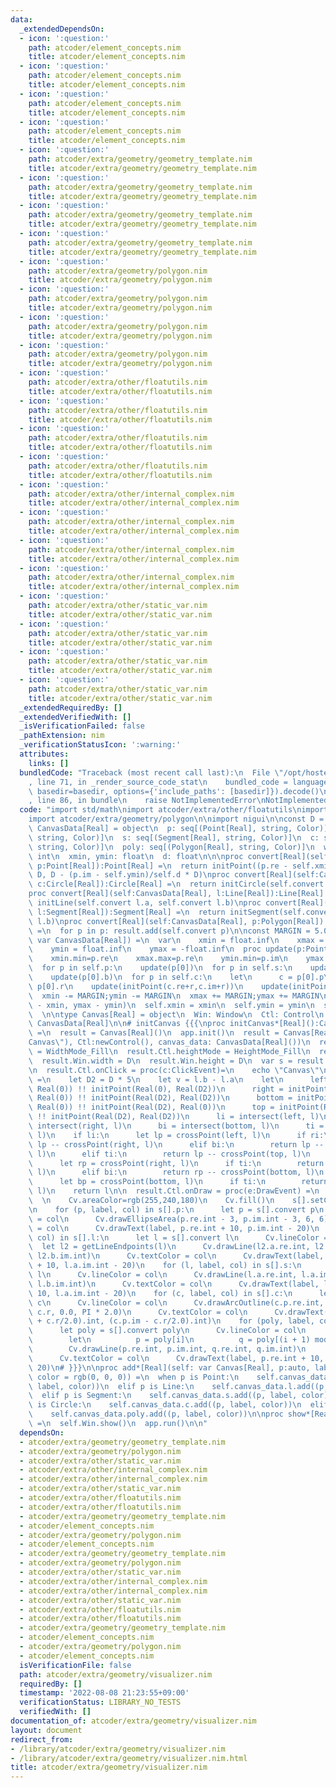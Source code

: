 ```yaml
---
data:
  _extendedDependsOn:
  - icon: ':question:'
    path: atcoder/element_concepts.nim
    title: atcoder/element_concepts.nim
  - icon: ':question:'
    path: atcoder/element_concepts.nim
    title: atcoder/element_concepts.nim
  - icon: ':question:'
    path: atcoder/element_concepts.nim
    title: atcoder/element_concepts.nim
  - icon: ':question:'
    path: atcoder/element_concepts.nim
    title: atcoder/element_concepts.nim
  - icon: ':question:'
    path: atcoder/extra/geometry/geometry_template.nim
    title: atcoder/extra/geometry/geometry_template.nim
  - icon: ':question:'
    path: atcoder/extra/geometry/geometry_template.nim
    title: atcoder/extra/geometry/geometry_template.nim
  - icon: ':question:'
    path: atcoder/extra/geometry/geometry_template.nim
    title: atcoder/extra/geometry/geometry_template.nim
  - icon: ':question:'
    path: atcoder/extra/geometry/geometry_template.nim
    title: atcoder/extra/geometry/geometry_template.nim
  - icon: ':question:'
    path: atcoder/extra/geometry/polygon.nim
    title: atcoder/extra/geometry/polygon.nim
  - icon: ':question:'
    path: atcoder/extra/geometry/polygon.nim
    title: atcoder/extra/geometry/polygon.nim
  - icon: ':question:'
    path: atcoder/extra/geometry/polygon.nim
    title: atcoder/extra/geometry/polygon.nim
  - icon: ':question:'
    path: atcoder/extra/geometry/polygon.nim
    title: atcoder/extra/geometry/polygon.nim
  - icon: ':question:'
    path: atcoder/extra/other/floatutils.nim
    title: atcoder/extra/other/floatutils.nim
  - icon: ':question:'
    path: atcoder/extra/other/floatutils.nim
    title: atcoder/extra/other/floatutils.nim
  - icon: ':question:'
    path: atcoder/extra/other/floatutils.nim
    title: atcoder/extra/other/floatutils.nim
  - icon: ':question:'
    path: atcoder/extra/other/floatutils.nim
    title: atcoder/extra/other/floatutils.nim
  - icon: ':question:'
    path: atcoder/extra/other/internal_complex.nim
    title: atcoder/extra/other/internal_complex.nim
  - icon: ':question:'
    path: atcoder/extra/other/internal_complex.nim
    title: atcoder/extra/other/internal_complex.nim
  - icon: ':question:'
    path: atcoder/extra/other/internal_complex.nim
    title: atcoder/extra/other/internal_complex.nim
  - icon: ':question:'
    path: atcoder/extra/other/internal_complex.nim
    title: atcoder/extra/other/internal_complex.nim
  - icon: ':question:'
    path: atcoder/extra/other/static_var.nim
    title: atcoder/extra/other/static_var.nim
  - icon: ':question:'
    path: atcoder/extra/other/static_var.nim
    title: atcoder/extra/other/static_var.nim
  - icon: ':question:'
    path: atcoder/extra/other/static_var.nim
    title: atcoder/extra/other/static_var.nim
  - icon: ':question:'
    path: atcoder/extra/other/static_var.nim
    title: atcoder/extra/other/static_var.nim
  _extendedRequiredBy: []
  _extendedVerifiedWith: []
  _isVerificationFailed: false
  _pathExtension: nim
  _verificationStatusIcon: ':warning:'
  attributes:
    links: []
  bundledCode: "Traceback (most recent call last):\n  File \"/opt/hostedtoolcache/Python/3.10.5/x64/lib/python3.10/site-packages/onlinejudge_verify/documentation/build.py\"\
    , line 71, in _render_source_code_stat\n    bundled_code = language.bundle(stat.path,\
    \ basedir=basedir, options={'include_paths': [basedir]}).decode()\n  File \"/opt/hostedtoolcache/Python/3.10.5/x64/lib/python3.10/site-packages/onlinejudge_verify/languages/nim.py\"\
    , line 86, in bundle\n    raise NotImplementedError\nNotImplementedError\n"
  code: "import std/math\nimport atcoder/extra/other/floatutils\nimport atcoder/extra/geometry/geometry_template\n\
    import atcoder/extra/geometry/polygon\n\nimport nigui\n\nconst D = 900\n\ntype\
    \ CanvasData[Real] = object\n  p: seq[(Point[Real], string, Color)]\n  l: seq[(Line[Real],\
    \ string, Color)]\n  s: seq[(Segment[Real], string, Color)]\n  c: seq[(Circle[Real],\
    \ string, Color)]\n  poly: seq[(Polygon[Real], string, Color)]\n  width, height:\
    \ int\n  xmin, ymin: float\n  d: float\n\n\nproc convert[Real](self:CanvasData[Real],\
    \ p:Point[Real]):Point[Real] =\n  return initPoint((p.re - self.xmin)/self.d *\
    \ D, D - (p.im - self.ymin)/self.d * D)\nproc convert[Real](self:CanvasData[Real],\
    \ c:Circle[Real]):Circle[Real] =\n  return initCircle(self.convert c.p, c.r/self.d*D)\n\
    proc convert[Real](self:CanvasData[Real], l:Line[Real]):Line[Real] =\n  return\
    \ initLine(self.convert l.a, self.convert l.b)\nproc convert[Real](self:CanvasData[Real],\
    \ l:Segment[Real]):Segment[Real] =\n  return initSegment(self.convert l.a, self.convert\
    \ l.b)\nproc convert[Real](self:CanvasData[Real], p:Polygon[Real]):Polygon[Real]\
    \ =\n  for p in p: result.add(self.convert p)\n\nconst MARGIN = 5.0\n\nproc setCanvasSize[Real](self:\
    \ var CanvasData[Real]) =\n  var\n    xmin = float.inf\n    xmax = -float.inf\n\
    \    ymin = float.inf\n    ymax = -float.inf\n  proc update(p:Point[Real]) =\n\
    \    xmin.min=p.re\n    xmax.max=p.re\n    ymin.min=p.im\n    ymax.max=p.im\n\
    \  for p in self.p:\n    update(p[0])\n  for p in self.s:\n    update(p[0].a)\n\
    \    update(p[0].b)\n  for p in self.c:\n    let\n      c = p[0].p\n      r =\
    \ p[0].r\n    update(initPoint(c.re+r,c.im+r))\n    update(initPoint(c.re-r,c.im-r))\n\
    \  xmin -= MARGIN;ymin -= MARGIN\n  xmax += MARGIN;ymax += MARGIN\n  let d = max(xmax\
    \ - xmin, ymax - ymin)\n  self.xmin = xmin\n  self.ymin = ymin\n  self.d = d\n\
    \  \n\ntype Canvas[Real] = object\n  Win: Window\n  Ctl: Control\n  canvas_data:\
    \ CanvasData[Real]\n\n# initCanvas {{{\nproc initCanvas*[Real]():Canvas[Real]\
    \ =\n  result = Canvas[Real]()\n  app.init()\n  result = Canvas[Real](Win:newWindow(\"\
    Canvas\"), Ctl:newControl(), canvas_data: CanvasData[Real]())\n  result.Ctl.widthMode\
    \ = WidthMode_Fill\n  result.Ctl.heightMode = HeightMode_Fill\n  result.Win.add(result.Ctl)\n\
    \  result.Win.width = D\n  result.Win.height = D\n  var s = result.canvas_data.addr\n\
    \n  result.Ctl.onClick = proc(c:ClickEvent)=\n    echo \"Canvas\"\n\n  proc getLineEndpoints(l:Line[Real]):Line[Real]\
    \ =\n    let D2 = D * 5\n    let v = l.b - l.a\n    let\n      left = initPoint(Real(0),\
    \ Real(0)) !! initPoint(Real(0), Real(D2))\n      right = initPoint(Real(D2),\
    \ Real(0)) !! initPoint(Real(D2), Real(D2))\n      bottom = initPoint(Real(0),\
    \ Real(0)) !! initPoint(Real(D2), Real(0))\n      top = initPoint(Real(0), Real(D2))\
    \ !! initPoint(Real(D2), Real(D2))\n      li = intersect(left, l)\n      ri =\
    \ intersect(right, l)\n      bi = intersect(bottom, l)\n      ti = intersect(top,\
    \ l)\n    if li:\n      let lp = crossPoint(left, l)\n      if ri:\n        return\
    \ lp -- crossPoint(right, l)\n      elif bi:\n        return lp -- crossPoint(bottom,\
    \ l)\n      elif ti:\n        return lp -- crossPoint(top, l)\n    elif ri:\n\
    \      let rp = crossPoint(right, l)\n      if ti:\n        return rp -- crossPoint(top,\
    \ l)\n      elif bi:\n        return rp -- crossPoint(bottom, l)\n    elif bi:\n\
    \      let bp = crossPoint(bottom, l)\n      if ti:\n        return bp -- crossPoint(top,\
    \ l)\n    return l\n\n  result.Ctl.onDraw = proc(e:DrawEvent) =\n    let Cv=e.control.canvas\n\
    \  \n    Cv.areaColor=rgb(255,240,180)\n    Cv.fill()\n    s[].setCanvasSize()\n\
    \n    for (p, label, col) in s[].p:\n      let p = s[].convert p\n      Cv.areaColor\
    \ = col\n      Cv.drawEllipseArea(p.re.int - 3, p.im.int - 3, 6, 6)\n      Cv.textColor\
    \ = col\n      Cv.drawText(label, p.re.int + 10, p.im.int - 20)\n    for (l, label,\
    \ col) in s[].l:\n      let l = s[].convert l\n      Cv.lineColor = col\n    \
    \  let l2 = getLineEndpoints(l)\n      Cv.drawLine(l2.a.re.int, l2.a.im.int, l2.b.re.int,\
    \ l2.b.im.int)\n      Cv.textColor = col\n      Cv.drawText(label, l.a.re.int\
    \ + 10, l.a.im.int - 20)\n    for (l, label, col) in s[].s:\n      let l = s[].convert\
    \ l\n      Cv.lineColor = col\n      Cv.drawLine(l.a.re.int, l.a.im.int, l.b.re.int,\
    \ l.b.im.int)\n      Cv.textColor = col\n      Cv.drawText(label, l.a.re.int +\
    \ 10, l.a.im.int - 20)\n    for (c, label, col) in s[].c:\n      let c = s[].convert\
    \ c\n      Cv.lineColor = col\n      Cv.drawArcOutline(c.p.re.int, c.p.im.int,\
    \ c.r, 0.0, PI * 2.0)\n      Cv.textColor = col\n      Cv.drawText(label, (c.p.re\
    \ + c.r/2.0).int, (c.p.im - c.r/2.0).int)\n    for (poly, label, col) in s[].poly:\n\
    \      let poly = s[].convert poly\n      Cv.lineColor = col\n      for i in 0..<poly.len:\n\
    \        let\n          p = poly[i]\n          q = poly[(i + 1) mod poly.len]\n\
    \        Cv.drawLine(p.re.int, p.im.int, q.re.int, q.im.int)\n      let p = poly[0]\n\
    \      Cv.textColor = col\n      Cv.drawText(label, p.re.int + 10, p.im.int -\
    \ 20)\n# }}}\n\nproc add*[Real](self: var Canvas[Real], p:auto, label = \"\",\
    \ color = rgb(0, 0, 0)) =\n  when p is Point:\n    self.canvas_data.p.add((p,\
    \ label, color))\n  elif p is Line:\n    self.canvas_data.l.add((p, label, color))\n\
    \  elif p is Segment:\n    self.canvas_data.s.add((p, label, color))\n  elif p\
    \ is Circle:\n    self.canvas_data.c.add((p, label, color))\n  elif p is Polygon:\n\
    \    self.canvas_data.poly.add((p, label, color))\n\nproc show*[Real](self: Canvas[Real])\
    \ =\n  self.Win.show()\n  app.run()\n\n"
  dependsOn:
  - atcoder/extra/geometry/geometry_template.nim
  - atcoder/extra/geometry/polygon.nim
  - atcoder/extra/other/static_var.nim
  - atcoder/extra/other/internal_complex.nim
  - atcoder/extra/other/internal_complex.nim
  - atcoder/extra/other/static_var.nim
  - atcoder/extra/other/floatutils.nim
  - atcoder/extra/other/floatutils.nim
  - atcoder/extra/geometry/geometry_template.nim
  - atcoder/element_concepts.nim
  - atcoder/extra/geometry/polygon.nim
  - atcoder/element_concepts.nim
  - atcoder/extra/geometry/geometry_template.nim
  - atcoder/extra/geometry/polygon.nim
  - atcoder/extra/other/static_var.nim
  - atcoder/extra/other/internal_complex.nim
  - atcoder/extra/other/internal_complex.nim
  - atcoder/extra/other/static_var.nim
  - atcoder/extra/other/floatutils.nim
  - atcoder/extra/other/floatutils.nim
  - atcoder/extra/geometry/geometry_template.nim
  - atcoder/element_concepts.nim
  - atcoder/extra/geometry/polygon.nim
  - atcoder/element_concepts.nim
  isVerificationFile: false
  path: atcoder/extra/geometry/visualizer.nim
  requiredBy: []
  timestamp: '2022-08-08 21:23:55+09:00'
  verificationStatus: LIBRARY_NO_TESTS
  verifiedWith: []
documentation_of: atcoder/extra/geometry/visualizer.nim
layout: document
redirect_from:
- /library/atcoder/extra/geometry/visualizer.nim
- /library/atcoder/extra/geometry/visualizer.nim.html
title: atcoder/extra/geometry/visualizer.nim
---
```


